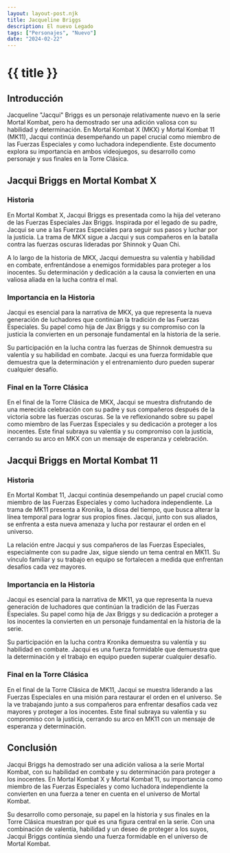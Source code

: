 ```yaml
---
layout: layout-post.njk
title: Jacqueline Briggs
description: El nuevo Legado
tags: ["Personajes", "Nuevo"]
date: "2024-02-22"
---
```

# {{ title }}


## Introducción

Jacqueline "Jacqui" Briggs es un personaje relativamente nuevo en la serie Mortal Kombat, pero ha demostrado ser una adición valiosa con su habilidad y determinación. En Mortal Kombat X (MKX) y Mortal Kombat 11 (MK11), Jacqui continúa desempeñando un papel crucial como miembro de las Fuerzas Especiales y como luchadora independiente. Este documento explora su importancia en ambos videojuegos, su desarrollo como personaje y sus finales en la Torre Clásica.

## Jacqui Briggs en Mortal Kombat X

### Historia

En Mortal Kombat X, Jacqui Briggs es presentada como la hija del veterano de las Fuerzas Especiales Jax Briggs. Inspirada por el legado de su padre, Jacqui se une a las Fuerzas Especiales para seguir sus pasos y luchar por la justicia. La trama de MKX sigue a Jacqui y sus compañeros en la batalla contra las fuerzas oscuras lideradas por Shinnok y Quan Chi.

A lo largo de la historia de MKX, Jacqui demuestra su valentía y habilidad en combate, enfrentándose a enemigos formidables para proteger a los inocentes. Su determinación y dedicación a la causa la convierten en una valiosa aliada en la lucha contra el mal.

### Importancia en la Historia

Jacqui es esencial para la narrativa de MKX, ya que representa la nueva generación de luchadores que continúan la tradición de las Fuerzas Especiales. Su papel como hija de Jax Briggs y su compromiso con la justicia la convierten en un personaje fundamental en la historia de la serie.

Su participación en la lucha contra las fuerzas de Shinnok demuestra su valentía y su habilidad en combate. Jacqui es una fuerza formidable que demuestra que la determinación y el entrenamiento duro pueden superar cualquier desafío.

### Final en la Torre Clásica

En el final de la Torre Clásica de MKX, Jacqui se muestra disfrutando de una merecida celebración con su padre y sus compañeros después de la victoria sobre las fuerzas oscuras. Se la ve reflexionando sobre su papel como miembro de las Fuerzas Especiales y su dedicación a proteger a los inocentes. Este final subraya su valentía y su compromiso con la justicia, cerrando su arco en MKX con un mensaje de esperanza y celebración.

## Jacqui Briggs en Mortal Kombat 11

### Historia

En Mortal Kombat 11, Jacqui continúa desempeñando un papel crucial como miembro de las Fuerzas Especiales y como luchadora independiente. La trama de MK11 presenta a Kronika, la diosa del tiempo, que busca alterar la línea temporal para lograr sus propios fines. Jacqui, junto con sus aliados, se enfrenta a esta nueva amenaza y lucha por restaurar el orden en el universo.

La relación entre Jacqui y sus compañeros de las Fuerzas Especiales, especialmente con su padre Jax, sigue siendo un tema central en MK11. Su vínculo familiar y su trabajo en equipo se fortalecen a medida que enfrentan desafíos cada vez mayores.

### Importancia en la Historia

Jacqui es esencial para la narrativa de MK11, ya que representa la nueva generación de luchadores que continúan la tradición de las Fuerzas Especiales. Su papel como hija de Jax Briggs y su dedicación a proteger a los inocentes la convierten en un personaje fundamental en la historia de la serie.

Su participación en la lucha contra Kronika demuestra su valentía y su habilidad en combate. Jacqui es una fuerza formidable que demuestra que la determinación y el trabajo en equipo pueden superar cualquier desafío.

### Final en la Torre Clásica

En el final de la Torre Clásica de MK11, Jacqui se muestra liderando a las Fuerzas Especiales en una misión para restaurar el orden en el universo. Se la ve trabajando junto a sus compañeros para enfrentar desafíos cada vez mayores y proteger a los inocentes. Este final subraya su valentía y su compromiso con la justicia, cerrando su arco en MK11 con un mensaje de esperanza y determinación.

## Conclusión

Jacqui Briggs ha demostrado ser una adición valiosa a la serie Mortal Kombat, con su habilidad en combate y su determinación para proteger a los inocentes. En Mortal Kombat X y Mortal Kombat 11, su importancia como miembro de las Fuerzas Especiales y como luchadora independiente la convierten en una fuerza a tener en cuenta en el universo de Mortal Kombat.

Su desarrollo como personaje, su papel en la historia y sus finales en la Torre Clásica muestran por qué es una figura central en la serie. Con una combinación de valentía, habilidad y un deseo de proteger a los suyos, Jacqui Briggs continúa siendo una fuerza formidable en el universo de Mortal Kombat.